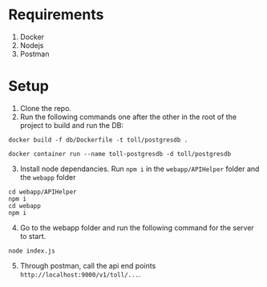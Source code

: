 # Requirements

1. Docker
2. Nodejs
3. Postman

# Setup
1. Clone the repo.
2. Run the following commands one after the other in the root of the project to build and run the DB:
```shell
docker build -f db/Dockerfile -t toll/postgresdb .
```
```shell
docker container run --name toll-postgresdb -d toll/postgresdb
```
3. Install node dependancies. Run `npm i` in the `webapp/APIHelper` folder and the `webapp` folder
```shell
cd webapp/APIHelper
npm i
cd webapp
npm i
```
4. Go to the webapp folder and run the following command for the server to start.
```shell
node index.js
```
5. Through postman, call the api end points `http://localhost:9000/v1/toll/...`.
